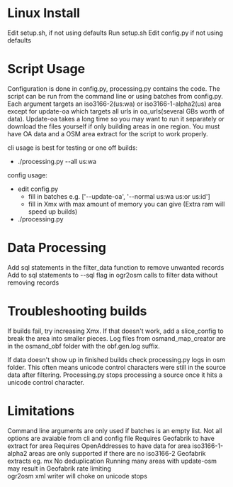 # Linux Install
Edit setup.sh, if not using defaults
Run setup.sh
Edit config.py if not using defaults

# Script Usage
Configuration is done in config.py, processing.py contains the code. The script can be run from the command line or using batches from config.py. Each argument targets an iso3166-2(us:wa) or iso3166-1-alpha2(us) area except for update-oa which targets all urls in oa_urls(several GBs worth of data). Update-oa takes a long time so you may want to run it separately or download the files yourself if only building areas in one region. You must have OA data and a OSM area extract for the script to work properly.

cli usage is best for testing or one off builds: 
- ./processing.py --all us:wa

config usage:
- edit config.py 
  - fill in batches e.g. ['--update-oa', '--normal us:wa us:or us:id']
  - fill in Xmx with max amount of memory you can give (Extra ram will speed up builds)
- ./processing.py

# Data Processing
Add sql statements in the filter_data function to remove unwanted records  
Add to sql statements to --sql flag in ogr2osm calls to filter data without removing records

# Troubleshooting builds
If builds fail, try increasing Xmx. If that doesn't work, add a slice_config to break the area into smaller pieces. Log files from osmand_map_creator are in the osmand_obf folder with the obf.gen.log suffix. 

If data doesn't show up in finished builds check processing.py logs in osm folder. This often means unicode control characters were still in the source data after filtering. Processing.py stops processing a source once it hits a unicode control character.

# Limitations
Command line arguments are only used if batches is an empty list.
Not all options are avaiable from cli and config file 
Requires Geofabrik to have extract for area
Requires OpenAddresses to have data for area
iso3166-1-alpha2 areas are only supported if there are no iso3166-2 Geofabrik extracts eg. mx
No deduplication
Running many areas with update-osm may result in Geofabrik rate limiting  
ogr2osm xml writer will choke on unicode stops
